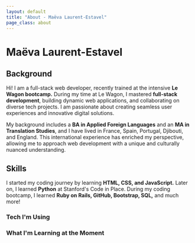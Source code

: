 ```yaml
---
layout: default
title: "About - Maëva Laurent-Estavel"
page_class: about
---
```


# Maëva Laurent-Estavel

## Background

Hi!
I am a full-stack web developer, recently trained at the intensive **Le Wagon bootcamp.**
During my time at Le Wagon, I mastered **full-stack development**, building dynamic web applications, and collaborating on diverse tech projects. I am passionate about creating seamless user experiences and innovative digital solutions.

My background includes a **BA in Applied Foreign Languages** and an **MA in Translation Studies**, and I have lived in France, Spain, Portugal, Djibouti, and England. This international experience has enriched my perspective, allowing me to approach web development with a unique and culturally nuanced understanding.

## Skills

I started my coding journey by learning **HTML, CSS, and JavaScript.** Later on, I learned **Python** at Stanford's Code in Place. During my coding bootcamp, I learned **Ruby on Rails, GitHub, Bootstrap, SQL,** and much more!

### Tech I'm Using

<div class="tech-icons">
  <i class="fab fa-html5 fa-3x" title="HTML5"></i>
  <i class="fab fa-css3-alt fa-3x" title="CSS3"></i>
  <i class="fab fa-js fa-3x" title="JavaScript"></i>
  <i class="fab fa-python fa-3x" title="Python"></i>
  <i class="fab fa-figma fa-3x" title="Figma"></i>
  <i class="fab fa-github fa-3x" title="GitHub"></i>
  <i class="fab fa-bootstrap fa-3x" title="Bootstrap"></i>
  <i class="fas fa-gem fa-3x" title="Ruby on Rails"></i>
</div>

### What I'm Learning at the Moment

<div class="learning-icons">
  <i class="fab fa-react fa-3x" title="React"></i>
</div>
